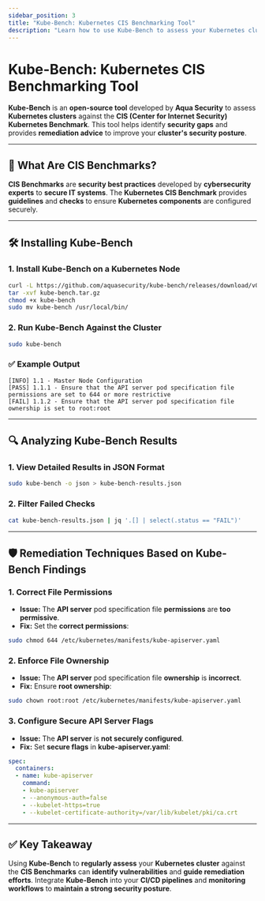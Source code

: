 ```yaml
---
sidebar_position: 3
title: "Kube-Bench: Kubernetes CIS Benchmarking Tool"
description: "Learn how to use Kube-Bench to assess your Kubernetes cluster against CIS Benchmarks and enhance security practices."
---
```


# Kube-Bench: Kubernetes CIS Benchmarking Tool

**Kube-Bench** is an **open-source tool** developed by **Aqua Security** to assess **Kubernetes clusters** against the **CIS (Center for Internet Security) Kubernetes Benchmark**. This tool helps identify **security gaps** and provides **remediation advice** to improve your **cluster's security posture**.

---

## 🚩 What Are CIS Benchmarks?

**CIS Benchmarks** are **security best practices** developed by **cybersecurity experts** to **secure IT systems**. The **Kubernetes CIS Benchmark** provides **guidelines** and **checks** to ensure **Kubernetes components** are configured securely.

---

## 🛠️ Installing Kube-Bench

### 1. Install Kube-Bench on a Kubernetes Node

```bash
curl -L https://github.com/aquasecurity/kube-bench/releases/download/v0.6.12/kube-bench_0.6.12_linux_amd64.tar.gz -o kube-bench.tar.gz
tar -xvf kube-bench.tar.gz
chmod +x kube-bench
sudo mv kube-bench /usr/local/bin/
```

### 2. Run Kube-Bench Against the Cluster

```bash
sudo kube-bench
```

### ✅ Example Output

```text
[INFO] 1.1 - Master Node Configuration
[PASS] 1.1.1 - Ensure that the API server pod specification file permissions are set to 644 or more restrictive
[FAIL] 1.1.2 - Ensure that the API server pod specification file ownership is set to root:root
```

---

## 🔍 Analyzing Kube-Bench Results

### 1. View Detailed Results in JSON Format

```bash
sudo kube-bench -o json > kube-bench-results.json
```

### 2. Filter Failed Checks

```bash
cat kube-bench-results.json | jq '.[] | select(.status == "FAIL")'
```

---

## 🛡️ Remediation Techniques Based on Kube-Bench Findings

### 1. Correct File Permissions

- **Issue:** The **API server** pod specification file **permissions** are **too permissive**.
- **Fix:** Set the **correct permissions**:

```bash
sudo chmod 644 /etc/kubernetes/manifests/kube-apiserver.yaml
```

### 2. Enforce File Ownership

- **Issue:** The **API server** pod specification file **ownership** is **incorrect**.
- **Fix:** Ensure **root ownership**:

```bash
sudo chown root:root /etc/kubernetes/manifests/kube-apiserver.yaml
```

### 3. Configure Secure API Server Flags

- **Issue:** The **API server** is **not securely configured**.
- **Fix:** Set **secure flags** in **kube-apiserver.yaml**:

```yaml
spec:
  containers:
  - name: kube-apiserver
    command:
    - kube-apiserver
    - --anonymous-auth=false
    - --kubelet-https=true
    - --kubelet-certificate-authority=/var/lib/kubelet/pki/ca.crt
```

---

## ✅ Key Takeaway

Using **Kube-Bench** to **regularly assess** your **Kubernetes cluster** against the **CIS Benchmarks** can **identify vulnerabilities** and **guide remediation efforts**. Integrate **Kube-Bench** into your **CI/CD pipelines** and **monitoring workflows** to **maintain a strong security posture**.
